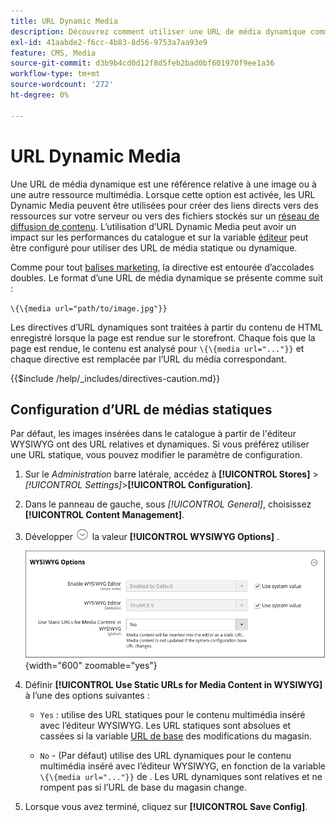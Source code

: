 ```yaml
---
title: URL Dynamic Media
description: Découvrez comment utiliser une URL de média dynamique comme référence relative à une image ou à une autre ressource multimédia.
exl-id: 41aabde2-f6cc-4b83-8d56-9753a7aa93e9
feature: CMS, Media
source-git-commit: d3b9b4cd0d12f8d5feb2bad0bf601970f9ee1a36
workflow-type: tm+mt
source-wordcount: '272'
ht-degree: 0%

---
```


# URL Dynamic Media

Une URL de média dynamique est une référence relative à une image ou à une autre ressource multimédia. Lorsque cette option est activée, les URL Dynamic Media peuvent être utilisées pour créer des liens directs vers des ressources sur votre serveur ou vers des fichiers stockés sur un [réseau de diffusion de contenu](media-storage-content-delivery-network.md). L’utilisation d’URL Dynamic Media peut avoir un impact sur les performances du catalogue et sur la variable [éditeur](editor.md#configure-the-editor) peut être configuré pour utiliser des URL de média statique ou dynamique.

Comme pour tout [balises marketing](../systems/markup-tags.md), la directive est entourée d’accolades doubles. Le format d’une URL de média dynamique se présente comme suit :

`\{\{media url="path/to/image.jpg"}}`

Les directives d’URL dynamiques sont traitées à partir du contenu de HTML enregistré lorsque la page est rendue sur le storefront. Chaque fois que la page est rendue, le contenu est analysé pour `\{\{media url="..."}}` et chaque directive est remplacée par l’URL du média correspondant.

{{$include /help/_includes/directives-caution.md}}

## Configuration d’URL de médias statiques

Par défaut, les images insérées dans le catalogue à partir de l&#39;éditeur WYSIWYG ont des URL relatives et dynamiques. Si vous préférez utiliser une URL statique, vous pouvez modifier le paramètre de configuration.

1. Sur le _Administration_ barre latérale, accédez à **[!UICONTROL Stores]** > _[!UICONTROL Settings]_>**[!UICONTROL Configuration]**.

1. Dans le panneau de gauche, sous _[!UICONTROL General]_, choisissez **[!UICONTROL Content Management]**.

1. Développer ![Sélecteur d’extension](../assets/icon-display-expand.png) la valeur **[!UICONTROL WYSIWYG Options]** .

   ![Options WYSIWYG](./assets/content-management-wysiwyg-options.png){width="600" zoomable="yes"}

1. Définir **[!UICONTROL Use Static URLs for Media Content in WYSIWYG]** à l’une des options suivantes :

   - `Yes` : utilise des URL statiques pour le contenu multimédia inséré avec l’éditeur WYSIWYG. Les URL statiques sont absolues et cassées si la variable [URL de base](../stores-purchase/store-urls.md) des modifications du magasin.

   - `No` - (Par défaut) utilise des URL dynamiques pour le contenu multimédia inséré avec l’éditeur WYSIWYG, en fonction de la variable `\{\{media url="..."}}` de . Les URL dynamiques sont relatives et ne rompent pas si l’URL de base du magasin change.

1. Lorsque vous avez terminé, cliquez sur **[!UICONTROL Save Config]**.
